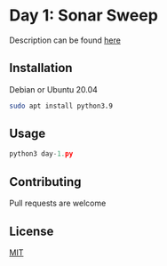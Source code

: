 # Day 1: Sonar Sweep

Description can be found [here](https://adventofcode.com/2021/day/1)

## Installation

Debian or Ubuntu 20.04

```bash
sudo apt install python3.9
```

## Usage

```python
python3 day-1.py
```

## Contributing
Pull requests are welcome

## License
[MIT](https://choosealicense.com/licenses/mit/)
